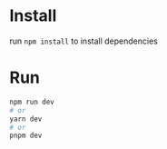 # Install
run `npm install` to install dependencies

# Run


```bash
npm run dev
# or
yarn dev
# or
pnpm dev
```